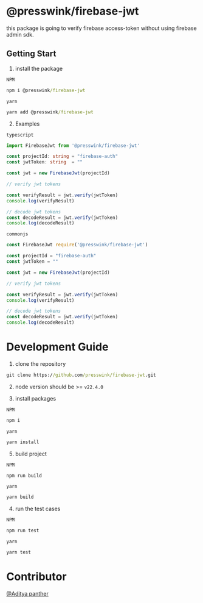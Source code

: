 # @presswink/firebase-jwt
this package is going to verify firebase access-token without using firebase admin sdk.

## Getting Start

1) install the package

`NPM`

```cmd
npm i @presswink/firebase-jwt
```

`yarn`

```cmd
yarn add @presswink/firebase-jwt
```

2) Examples

`typescript`

```ts
import FirebaseJwt from '@presswink/firebase-jwt'

const projectId: string = "firebase-auth"
const jwtToken: string  = ""

const jwt = new FirebaseJwt(projectId)

// verify jwt tokens

const verifyResult = jwt.verify(jwtToken)
console.log(verifyResult)

// decode jwt tokens
const decodeResult = jwt.verify(jwtToken)
console.log(decodeResult)

```


`commonjs`

```js
const FirebaseJwt require('@presswink/firebase-jwt')

const projectId = "firebase-auth"
const jwtToken = ""

const jwt = new FirebaseJwt(projectId)

// verify jwt tokens

const verifyResult = jwt.verify(jwtToken)
console.log(verifyResult)

// decode jwt tokens
const decodeResult = jwt.verify(jwtToken)
console.log(decodeResult)

```


# Development Guide

1) clone the repository
```cmd
git clone https://github.com/presswink/firebase-jwt.git
```

2) node version should be >= `v22.4.0`

3) install packages

`NPM`
```cmd
npm i
```

`yarn`
```cmd
yarn install
```



5) build project

`NPM`
```cmd
npm run build
```

`yarn`
```cmd
yarn build
```


4) run the test cases

`NPM`
```cmd
npm run test
```

`yarn`
```cmd
yarn test
```


# Contributor

[@Aditya panther](https://github.com/Adityapanther)